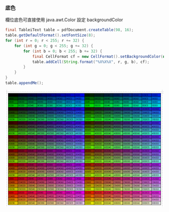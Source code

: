 ### 底色

欄位底色可直接使用 java.awt.Color 設定 backgroundColor

```java
final TableiText table = pdfDocument.createTable(98, 16);
table.getDefaultFormat().setFontSize(8);
for (int r = 0; r < 255; r += 32) {
    for (int g = 0; g < 255; g += 32) {
        for (int b = 0; b < 255; b += 32) {
            final CellFormat cf = new CellFormat().setBackgroundColor(new Color(r, g, b));
            table.addCell(String.format("%X%X%X", r, g, b), cf);
        }
    }
}
table.appendMe();
```

![](/assets/ch04/cellformat-bgcolor-2.png)

